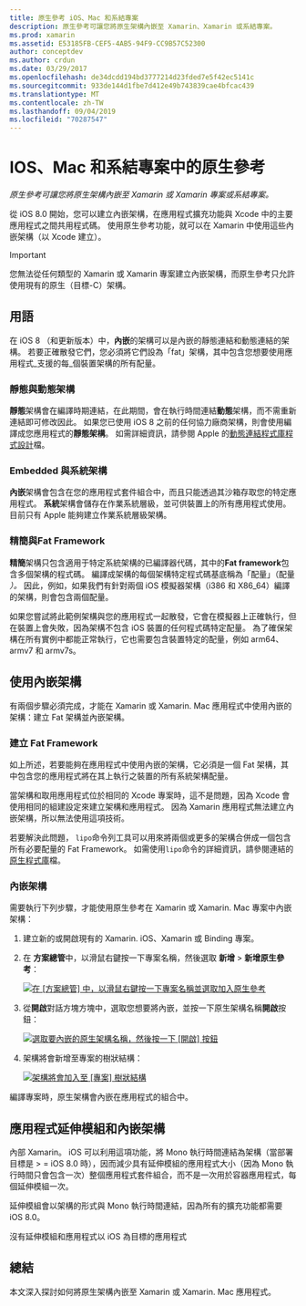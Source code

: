 ```yaml
---
title: 原生參考 iOS、Mac 和系結專案
description: 原生參考可讓您將原生架構內嵌至 Xamarin、Xamarin 或系結專案。
ms.prod: xamarin
ms.assetid: E53185FB-CEF5-4AB5-94F9-CC9B57C52300
author: conceptdev
ms.author: crdun
ms.date: 03/29/2017
ms.openlocfilehash: de34dcdd194bd3777214d23fded7e5f42ec5141c
ms.sourcegitcommit: 933de144d1fbe7d412e49b743839cae4bfcac439
ms.translationtype: MT
ms.contentlocale: zh-TW
ms.lasthandoff: 09/04/2019
ms.locfileid: "70287547"
---
```

# <a name="native-references-in-ios-mac-and-bindings-projects"></a>IOS、Mac 和系結專案中的原生參考

_原生參考可讓您將原生架構內嵌至 Xamarin 或 Xamarin 專案或系結專案。_

從 iOS 8.0 開始，您可以建立內嵌架構，在應用程式擴充功能與 Xcode 中的主要應用程式之間共用程式碼。 使用原生參考功能，就可以在 Xamarin 中使用這些內嵌架構（以 Xcode 建立）。
 
> [!IMPORTANT]
> 您無法從任何類型的 Xamarin 或 Xamarin 專案建立內嵌架構，而原生參考只允許使用現有的原生（目標-C）架構。

<a name="Terminology" />

## <a name="terminology"></a>用語

在 iOS 8 （和更新版本）中，**內嵌**的架構可以是內嵌的靜態連結和動態連結的架構。 若要正確散發它們，您必須將它們設為「fat」架構，其中包含您想要使用應用程式_支援的每_個裝置架構的所有配量。

<a name="Static-vs-Dynamic-Frameworks" />

### <a name="static-vs-dynamic-frameworks"></a>靜態與動態架構

**靜態**架構會在編譯時期連結，在此期間，會在執行時間連結**動態**架構，而不需重新連結即可修改因此。 如果您已使用 iOS 8 之前的任何協力廠商架構，則會使用編譯成您應用程式的**靜態架構**。 如需詳細資訊，請參閱 Apple 的[動態連結程式庫程式設計](https://developer.apple.com/library/mac/documentation/DeveloperTools/Conceptual/DynamicLibraries/100-Articles/OverviewOfDynamicLibraries.html#//apple_ref/doc/uid/TP40001873-SW1)檔。

<a name="Embedded-vs-System-Frameworks" />

### <a name="embedded-vs-system-frameworks"></a>Embedded 與系統架構

**內嵌**架構會包含在您的應用程式套件組合中，而且只能透過其沙箱存取您的特定應用程式。 **系統**架構會儲存在作業系統層級，並可供裝置上的所有應用程式使用。 目前只有 Apple 能夠建立作業系統層級架構。

<a name="Thin-vs-Fat-Frameworks" />

### <a name="thin-vs-fat-frameworks"></a>精簡與Fat Framework

**精簡**架構只包含適用于特定系統架構的已編譯器代碼，其中的**Fat framework**包含多個架構的程式碼。 編譯成架構的每個架構特定程式碼基底稱為「配量」（配量 _）。_ 因此，例如，如果我們有針對兩個 iOS 模擬器架構（i386 和 X86_64）編譯的架構，則會包含兩個配量。

如果您嘗試將此範例架構與您的應用程式一起散發，它會在模擬器上正確執行，但在裝置上會失敗，因為架構不包含 iOS 裝置的任何程式碼特定配量。 為了確保架構在所有實例中都能正常執行，它也需要包含裝置特定的配量，例如 arm64、armv7 和 armv7s。

<a name="Working-with-Embedded-Frameworks" />

## <a name="working-with-embedded-frameworks"></a>使用內嵌架構

有兩個步驟必須完成，才能在 Xamarin 或 Xamarin. Mac 應用程式中使用內嵌的架構：建立 Fat 架構並內嵌架構。

<a name="Overview" />

### <a name="creating-a-fat-framework"></a>建立 Fat Framework

如上所述，若要能夠在應用程式中使用內嵌的架構，它必須是一個 Fat 架構，其中包含您的應用程式將在其上執行之裝置的所有系統架構配量。

當架構和取用應用程式位於相同的 Xcode 專案時，這不是問題，因為 Xcode 會使用相同的組建設定來建立架構和應用程式。 因為 Xamarin 應用程式無法建立內嵌架構，所以無法使用這項技術。

若要解決此問題， `lipo`命令列工具可以用來將兩個或更多的架構合併成一個包含所有必要配量的 Fat Framework。 如需使用`lipo`命令的詳細資訊，請參閱連結的[原生程式庫](~/ios/platform/native-interop.md)檔。

<a name="Embedding-a-Framework" />

### <a name="embedding-a-framework"></a>內嵌架構

需要執行下列步驟，才能使用原生參考在 Xamarin 或 Xamarin. Mac 專案中內嵌架構：

1. 建立新的或開啟現有的 Xamarin. iOS、Xamarin 或 Binding 專案。
2. 在 **方案總管**中，以滑鼠右鍵按一下專案名稱，然後選取 **新增** >  **新增原生參考**： 

    [![](native-references-images/ref01.png "在 [方案總管] 中，以滑鼠右鍵按一下專案名稱並選取加入原生參考")](native-references-images/ref01.png#lightbox)
3. 從**開啟**對話方塊方塊中，選取您想要將內嵌，並按一下原生架構名稱**開啟**按鈕： 

    [![](native-references-images/ref02.png "選取要內嵌的原生架構名稱，然後按一下 [開啟] 按鈕")](native-references-images/ref02.png#lightbox)
4. 架構將會新增至專案的樹狀結構： 

    [![](native-references-images/ref03.png "架構將會加入至 [專案] 樹狀結構")](native-references-images/ref03.png#lightbox)

編譯專案時，原生架構會內嵌在應用程式的組合中。

<a name="App-Extensions-and-Embedded-Frameworks" />

## <a name="app-extensions-and-embedded-frameworks"></a>應用程式延伸模組和內嵌架構

內部 Xamarin。 iOS 可以利用這項功能，將 Mono 執行時間連結為架構（當部署目標是 > = iOS 8.0 時），因而減少具有延伸模組的應用程式大小（因為 Mono 執行時間只會包含一次）整個應用程式套件組合，而不是一次用於容器應用程式，每個延伸模組一次。

延伸模組會以架構的形式與 Mono 執行時間連結，因為所有的擴充功能都需要 iOS 8.0。

沒有延伸模組和應用程式以 iOS 為目標的應用程式 

<a name="Summary" />

## <a name="summary"></a>總結

本文深入探討如何將原生架構內嵌至 Xamarin 或 Xamarin. Mac 應用程式。

